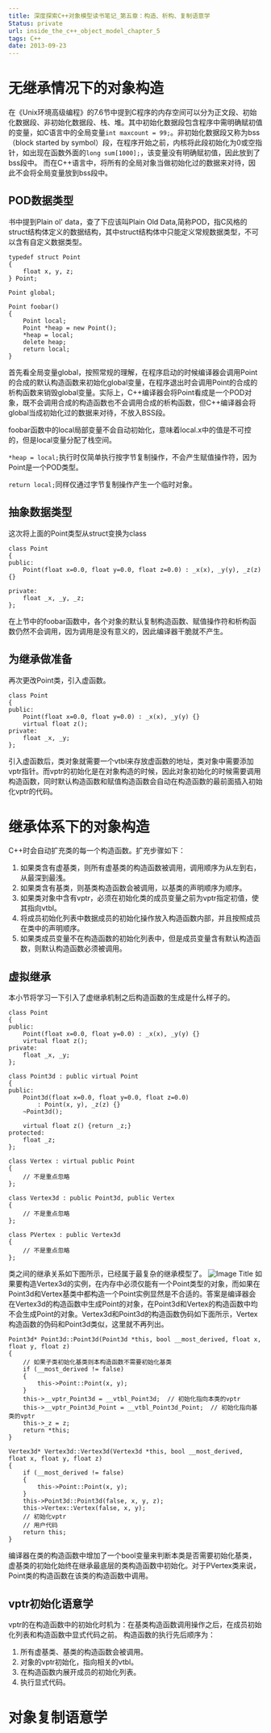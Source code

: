 ```yaml
---
title: 深度探索C++对象模型读书笔记_第五章：构造、析构、复制语意学
Status: private
url: inside_the_c++_object_model_chapter_5
tags: C++
date: 2013-09-23
---
```


# 无继承情况下的对象构造
在《Unix环境高级编程》的7.6节中提到C程序的内存空间可以分为正文段、初始化数据段、非初始化数据段、栈、堆。其中初始化数据段包含程序中需明确赋初值的变量，如C语言中的全局变量`int maxcount = 99;`。非初始化数据段又称为bss（block started by symbol）段，在程序开始之前，内核将此段初始化为0或空指针，如出现在函数外面的`long sum[1000];`，该变量没有明确赋初值，因此放到了bss段中。
而在C++语言中，将所有的全局对象当做初始化过的数据来对待，因此不会将全局变量放到bss段中。

## POD数据类型
书中提到Plain ol' data，查了下应该叫Plain Old Data,简称POD，指C风格的struct结构体定义的数据结构，其中struct结构体中只能定义常规数据类型，不可以含有自定义数据类型。

```
typedef struct Point
{
	float x, y, z;
} Point;

Point global;

Point foobar()
{
	Point local;
	Point *heap = new Point();
	*heap = local;
	delete heap;
	return local;
}
```
首先看全局变量global，按照常规的理解，在程序启动的时候编译器会调用Point的合成的默认构造函数来初始化global变量，在程序退出时会调用Point的合成的析构函数来销毁global变量。实际上，C++编译器会将Point看成是一个POD对象，既不会调用合成的构造函数也不会调用合成的析构函数，但C++编译器会将global当成初始化过的数据来对待，不放入BSS段。

foobar函数中的local局部变量不会自动初始化，意味着local.x中的值是不可控的，但是local变量分配了栈空间。

`*heap = local;`执行时仅简单执行按字节复制操作，不会产生赋值操作符，因为Point是一个POD类型。

`return local;`同样仅通过字节复制操作产生一个临时对象。

## 抽象数据类型
这次将上面的Point类型从struct变换为class
```
class Point
{
public:
	Point(float x=0.0, float y=0.0, float z=0.0) : _x(x), _y(y), _z(z){}

private:
	float _x, _y, _z;
};
```
在上节中的foobar函数中，各个对象的默认复制构造函数、赋值操作符和析构函数仍然不会调用，因为调用是没有意义的，因此编译器干脆就不产生。
## 为继承做准备
再次更改Point类，引入虚函数。
```
class Point
{
public:
	Point(float x=0.0, float y=0.0) : _x(x), _y(y) {}
	virtual float z();
private:
	float _x, _y;
};
```
引入虚函数后，类对象就需要一个vtbl来存放虚函数的地址，类对象中需要添加vptr指针。而vptr的初始化是在对象构造的时候，因此对象初始化的时候需要调用构造函数，同时默认构造函数和赋值构造函数会自动在构造函数的最前面插入初始化vptr的代码。

# 继承体系下的对象构造
C++时会自动扩充类的每一个构造函数。扩充步骤如下：
1. 如果类含有虚基类，则所有虚基类的构造函数被调用，调用顺序为从左到右，从最深到最浅。
2. 如果类含有基类，则基类构造函数会被调用，以基类的声明顺序为顺序。
3. 如果类对象中含有vptr，必须在初始化类的成员变量之前为vptr指定初值，使其指向vtbl。
4. 将成员初始化列表中数据成员的初始化操作放入构造函数内部，并且按照成员在类中的声明顺序。
5. 如果类成员变量不在构造函数的初始化列表中，但是成员变量含有默认构造函数，则默认构造函数必须被调用。
 
## 虚拟继承
本小节将学习一下引入了虚继承机制之后构造函数的生成是什么样子的。
```
class Point
{
public:
	Point(float x=0.0, float y=0.0) : _x(x), _y(y) {}
	virtual float z();
private:
	float _x, _y;
};

class Point3d : public virtual Point
{
public:
	Point3d(float x=0.0, float y=0.0, float z=0.0)
		: Point(x, y), _z(z) {}
	~Point3d();

	virtual float z() {return _z;}
protected:
	float _z;
};

class Vertex : virtual public Point 
{
	// 不是重点忽略
};

class Vertex3d : public Point3d, public Vertex
{
	// 不是重点忽略
};

class PVertex : public Vertex3d
{
	// 不是重点忽略
};
```
类之间的继承关系如下图所示，已经属于最复杂的继承模型了。
![Image Title](/ref/c++/c++_object_model/chapter5_1.PNG)
如果要构造Vertex3d的实例，在内存中必须仅能有一个Point类型的对象，而如果在Point3d和Vertex基类中都构造一个Point实例显然是不合适的。答案是编译器会在Vertex3d的构造函数中生成Point的对象，在Point3d和Vertex的构造函数中均不会生成Point的对象。Vertex3d和Point3d的构造函数伪码如下面所示，Vertex构造函数的伪码和Point3d类似，这里就不再列出。
```
Point3d* Point3d::Point3d(Point3d *this, bool __most_derived, float x, float y, float z)
{
	// 如果子类初始化基类则本构造函数不需要初始化基类
	if (__most_derived != false)
	{
		this->Point::Point(x, y);
	}
	this->__vptr_Point3d = __vtbl_Point3d;	// 初始化指向本类的vptr
	this->__vptr_Point3d_Point = __vtbl_Point3d_Point;	// 初始化指向基类的vptr
	this->_z = z;
	return *this;
}

Vertex3d* Vertex3d::Vertex3d(Vertex3d *this, bool __most_derived, float x, float y, float z)
{
	if (__most_derived != false)
	{
		this->Point::Point(x, y);
	}
	this->Point3d::Point3d(false, x, y, z);
	this->Vertex::Vertex(false, x, y);
	// 初始化vptr
	// 用户代码
	return this;
}
```
编译器在类的构造函数中增加了一个bool变量来判断本类是否需要初始化基类，虚基类的初始化始终在继承最底层的类构造函数中初始化。对于PVertex类来说，Point类的构造函数在该类的构造函数中调用。

## vptr初始化语意学
vptr的在构造函数中的初始化时机为：在基类构造函数调用操作之后，在成员初始化列表和构造函数中显式代码之前。
构造函数的执行先后顺序为：
1. 所有虚基类、基类的构造函数会被调用。
2. 对象的vptr初始化，指向相关的vtbl。
3. 在构造函数内展开成员的初始化列表。
4. 执行显式代码。
# 对象复制语意学